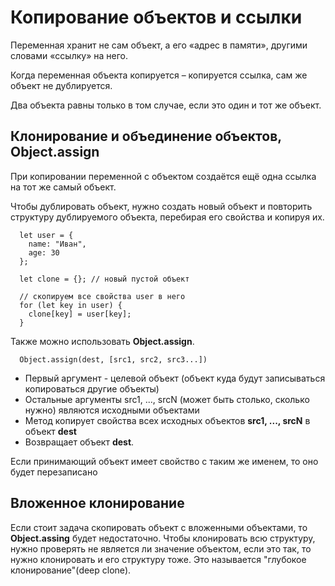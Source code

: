 # Копирование объектов и ссылки

Переменная хранит не сам объект, а его «адрес в памяти», другими словами «ссылку» на него.

Когда переменная объекта копируется – копируется ссылка, сам же объект не дублируется.

Два объекта равны только в том случае, если это один и тот же объект.

## Клонирование и объединение объектов, Object.assign

При копировании переменной с объектом создаётся ещё одна ссылка на тот же самый объект.

Чтобы дублировать объект, нужно создать новый объект и повторить структуру дублируемого объекта, перебирая его свойства и копируя их.

```
  let user = {
    name: "Иван",
    age: 30
  };

  let clone = {}; // новый пустой объект

  // скопируем все свойства user в него
  for (let key in user) {
    clone[key] = user[key];
  }
```

Также можно использовать **Object.assign**.

```
  Object.assign(dest, [src1, src2, src3...])
```

- Первый аргумент - целевой объект (объект куда будут записываться копироваться другие объекты)
- Остальные аргументы src1, ..., srcN (может быть столько, сколько нужно) являются исходными объектами
- Метод копирует свойства всех исходных объектов **src1, ..., srcN** в объект **dest**
- Возвращает объект **dest**.

Если принимающий объект имеет свойство с таким же именем, то оно будет перезаписано

## Вложенное клонирование

Если стоит задача скопировать объект с вложенными объектами, то **Object.assing** будет недостаточно. Чтобы клонировать всю структуру, нужно проверять не является ли значение объектом, если это так, то нужно клонировать и его структуру тоже. Это называется "глубокое клонирование"(deep clone).